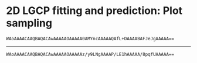 # 2D LGCP fitting and prediction: Plot sampling

    WAoAAAACAAQBAQACAwAAAAAOAAAAA0AMYncAAAAAQAfL+DAAAABAFJeJgAAAAA==

---

    WAoAAAACAAQBAQACAwAAAAAOAAAAAz/y9LNgAAAAP/LE1hAAAAA/8pqfUAAAAA==

